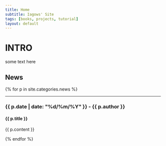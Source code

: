 ```yaml
---
title: Home
subtitle: Iagows' Site
tags: [books, projects, tutorial]
layout: default
---
```

# INTRO

some text here

## News

{% for p in site.categories.news %}
___

### {{ p.date | date: "%d/%m/%Y" }} - {{ p.author }}

#### {{ p.title }}

{{ p.content }}

{% endfor %}